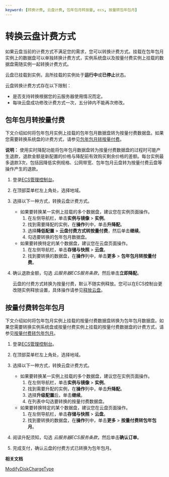```yaml
---
keyword: [转换计费, 云盘计费, 包年包月转按量, ecs, 按量转包年包月]
---
```


# 转换云盘计费方式

如果云盘当前的计费方式不满足您的需求，您可以转换计费方式。挂载在包年包月实例上的数据盘可以单独转换计费方式，实例系统盘以及按量付费实例上挂载的数据盘需随实例一起转换计费方式。

云盘已挂载到实例，且所挂载的实例处于**运行中**或**已停止**状态。

云盘转换计费方式存在以下限制：

-   是否支持转换根据您的云服务器使用情况而定。
-   每块云盘成功修改计费方式一次，五分钟内不能再次修改。

## 包年包月转按量付费

下文介绍如何将包年包月实例上挂载的包年包月数据盘转为按量付费数据盘。如果您需要转换系统盘的计费方式，请参见[包年包月转按量付费](/intl.zh-CN/产品计费/转换计费方式/包年包月转按量付费.md)。

**说明：** 使用实时降配功能将包年包月数据盘转为按量付费数据盘的过程时可能产生退款，退款金额是新配置的价格与降配前有效购买剩余价格的差额。每台实例最多退款3次，包括因降低实例规格、公网带宽、包年包月云盘转为按量付费云盘等操作产生的退款。

1.  登录[ECS管理控制台](https://ecs.console.aliyun.com)。

2.  在顶部菜单栏左上角处，选择地域。

3.  选择以下一种方式，转换云盘计费方式。

    -   如果要转换某一实例上挂载的多个数据盘，建议您在实例页面操作。
        1.  在左侧导航栏，单击**实例与镜像** \> **实例**。
        2.  找到需要降配的实例，在**操作**列中，单击**升降配**。
        3.  选择**降低配置** \> **云盘付费方式转按量付费**，然后单击**继续**。
        4.  勾选要转换的包年包月数据盘。
    -   如果要转换特定的某个数据盘，建议您在云盘页面操作。
        1.  在左侧导航栏，单击**存储与快照** \> **云盘**。
        2.  找到要转换的数据盘，在**操作**列中，单击**更多** \> **包年包月转按量付费**。
4.  确认退款金额，勾选 *云服务器ECS服务条款*，然后单击**立即降配**。

    云盘的付费方式转换为按量付费，默认不随实例释放。您可以在ECS控制台更改随实例释放设置，具体操作请参见[释放云盘](/intl.zh-CN/块存储/云盘/释放云盘.md)。


## 按量付费转包年包月

下文介绍如何将包年包月实例上挂载的按量付费数据盘转换为包年包月数据盘。如果您需要转换实例系统盘或按量付费实例上挂载的按量付费数据盘的计费方式，请参见[按量付费转包年包月](/intl.zh-CN/产品计费/转换计费方式/按量付费转包年包月.md)。

1.  登录[ECS管理控制台](https://ecs.console.aliyun.com)。

2.  在顶部菜单栏左上角处，选择地域。

3.  选择以下一种方式，转换云盘计费方式。

    -   如果要转换某一实例上挂载的多个数据盘，建议您在实例页面操作。
        1.  在左侧导航栏，单击**实例与镜像** \> **实例**。
        2.  找到需要升配的实例，在**操作**列中，单击**升降配**。
        3.  选择**升级配置**后，单击**继续**。
        4.  在列表中勾选要转换的按量付费数据盘。
    -   如果要转换特定的某个数据盘，建议您在云盘页面操作。
        1.  在左侧导航栏，单击**存储与快照** \> **云盘**。
        2.  找到要转换的数据盘，在**操作**列中，单击**更多** \> **按量付费转包年包月**。
4.  阅读升配须知，勾选 *云服务器ECS服务条款*，然后单击**确认订单**。

5.  完成支付，确认云盘的付费方式已转换为包年包月。


**相关文档**  


[ModifyDiskChargeType](/intl.zh-CN/API参考/磁盘/ModifyDiskChargeType.md)

